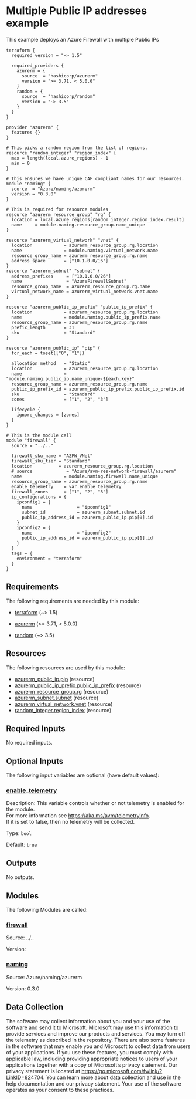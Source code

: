 <!-- BEGIN_TF_DOCS -->
<!-- Code generated by terraform-docs. DO NOT EDIT. -->
# Multiple Public IP addresses example

This example deploys an Azure Firewall with multiple Public IPs

```hcl
terraform {
  required_version = "~> 1.5"

  required_providers {
    azurerm = {
      source  = "hashicorp/azurerm"
      version = ">= 3.71, < 5.0.0"
    }
    random = {
      source  = "hashicorp/random"
      version = "~> 3.5"
    }
  }
}

provider "azurerm" {
  features {}
}

# This picks a random region from the list of regions.
resource "random_integer" "region_index" {
  max = length(local.azure_regions) - 1
  min = 0
}

# This ensures we have unique CAF compliant names for our resources.
module "naming" {
  source  = "Azure/naming/azurerm"
  version = "0.3.0"
}

# This is required for resource modules
resource "azurerm_resource_group" "rg" {
  location = local.azure_regions[random_integer.region_index.result]
  name     = module.naming.resource_group.name_unique
}

resource "azurerm_virtual_network" "vnet" {
  location            = azurerm_resource_group.rg.location
  name                = module.naming.virtual_network.name
  resource_group_name = azurerm_resource_group.rg.name
  address_space       = ["10.1.0.0/16"]
}
resource "azurerm_subnet" "subnet" {
  address_prefixes     = ["10.1.0.0/26"]
  name                 = "AzureFirewallSubnet"
  resource_group_name  = azurerm_resource_group.rg.name
  virtual_network_name = azurerm_virtual_network.vnet.name
}

resource "azurerm_public_ip_prefix" "public_ip_prefix" {
  location            = azurerm_resource_group.rg.location
  name                = module.naming.public_ip_prefix.name
  resource_group_name = azurerm_resource_group.rg.name
  prefix_length       = 31
  sku                 = "Standard"
}

resource "azurerm_public_ip" "pip" {
  for_each = toset(["0", "1"])

  allocation_method   = "Static"
  location            = azurerm_resource_group.rg.location
  name                = "module.naming.public_ip.name_unique-${each.key}"
  resource_group_name = azurerm_resource_group.rg.name
  public_ip_prefix_id = azurerm_public_ip_prefix.public_ip_prefix.id
  sku                 = "Standard"
  zones               = ["1", "2", "3"]

  lifecycle {
    ignore_changes = [zones]
  }
}

# This is the module call
module "firewall" {
  source = "../.."

  firewall_sku_name = "AZFW_VNet"
  firewall_sku_tier = "Standard"
  location          = azurerm_resource_group.rg.location
  # source             = "Azure/avm-res-network-firewall/azurerm"
  name                = module.naming.firewall.name_unique
  resource_group_name = azurerm_resource_group.rg.name
  enable_telemetry    = var.enable_telemetry
  firewall_zones      = ["1", "2", "3"]
  ip_configurations = {
    ipconfig1 = {
      name                 = "ipconfig1"
      subnet_id            = azurerm_subnet.subnet.id
      public_ip_address_id = azurerm_public_ip.pip[0].id
    }
    ipconfig2 = {
      name                 = "ipconfig2"
      public_ip_address_id = azurerm_public_ip.pip[1].id
    }
  }
  tags = {
    environment = "terraform"
  }
}
```

<!-- markdownlint-disable MD033 -->
## Requirements

The following requirements are needed by this module:

- <a name="requirement_terraform"></a> [terraform](#requirement\_terraform) (~> 1.5)

- <a name="requirement_azurerm"></a> [azurerm](#requirement\_azurerm) (>= 3.71, < 5.0.0)

- <a name="requirement_random"></a> [random](#requirement\_random) (~> 3.5)

## Resources

The following resources are used by this module:

- [azurerm_public_ip.pip](https://registry.terraform.io/providers/hashicorp/azurerm/latest/docs/resources/public_ip) (resource)
- [azurerm_public_ip_prefix.public_ip_prefix](https://registry.terraform.io/providers/hashicorp/azurerm/latest/docs/resources/public_ip_prefix) (resource)
- [azurerm_resource_group.rg](https://registry.terraform.io/providers/hashicorp/azurerm/latest/docs/resources/resource_group) (resource)
- [azurerm_subnet.subnet](https://registry.terraform.io/providers/hashicorp/azurerm/latest/docs/resources/subnet) (resource)
- [azurerm_virtual_network.vnet](https://registry.terraform.io/providers/hashicorp/azurerm/latest/docs/resources/virtual_network) (resource)
- [random_integer.region_index](https://registry.terraform.io/providers/hashicorp/random/latest/docs/resources/integer) (resource)

<!-- markdownlint-disable MD013 -->
## Required Inputs

No required inputs.

## Optional Inputs

The following input variables are optional (have default values):

### <a name="input_enable_telemetry"></a> [enable\_telemetry](#input\_enable\_telemetry)

Description: This variable controls whether or not telemetry is enabled for the module.  
For more information see https://aka.ms/avm/telemetryinfo.  
If it is set to false, then no telemetry will be collected.

Type: `bool`

Default: `true`

## Outputs

No outputs.

## Modules

The following Modules are called:

### <a name="module_firewall"></a> [firewall](#module\_firewall)

Source: ../..

Version:

### <a name="module_naming"></a> [naming](#module\_naming)

Source: Azure/naming/azurerm

Version: 0.3.0

<!-- markdownlint-disable-next-line MD041 -->
## Data Collection

The software may collect information about you and your use of the software and send it to Microsoft. Microsoft may use this information to provide services and improve our products and services. You may turn off the telemetry as described in the repository. There are also some features in the software that may enable you and Microsoft to collect data from users of your applications. If you use these features, you must comply with applicable law, including providing appropriate notices to users of your applications together with a copy of Microsoft’s privacy statement. Our privacy statement is located at <https://go.microsoft.com/fwlink/?LinkID=824704>. You can learn more about data collection and use in the help documentation and our privacy statement. Your use of the software operates as your consent to these practices.
<!-- END_TF_DOCS -->